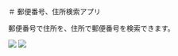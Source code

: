 ＃ 郵便番号、住所検索アプリ

郵便番号で住所を、住所で郵便番号を検索できます。


<img src="https://github.com/LET-137/PostalCodeSearch/assets/152361449/a451263e-5528-42b0-8c22-a6bd724c3ba3">                                                                <img src="https://github.com/LET-137/PostalCodeSearch/assets/152361449/c55db2b0-a17e-4620-98a5-4303605e5c5c">


